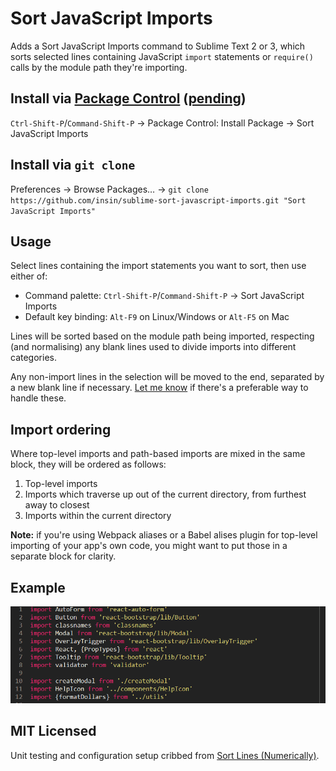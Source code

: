 # Sort JavaScript Imports

Adds a Sort JavaScript Imports command to Sublime Text 2 or 3, which sorts selected lines containing JavaScript `import` statements or `require()` calls by the module path they're importing.

## Install via [Package Control](https://packagecontrol.io/) ([pending](https://github.com/wbond/package_control_channel/pull/5541))

`Ctrl-Shift-P`/`Command-Shift-P` → Package Control: Install Package → Sort JavaScript Imports

## Install via `git clone`

Preferences → Browse Packages… → `git clone https://github.com/insin/sublime-sort-javascript-imports.git "Sort JavaScript Imports"`

## Usage

Select lines containing the import statements you want to sort, then use either of:

- Command palette: `Ctrl-Shift-P`/`Command-Shift-P` → Sort JavaScript Imports
- Default key binding: `Alt-F9` on Linux/Windows or `Alt-F5` on Mac

Lines will be sorted based on the module path being imported, respecting (and normalising) any blank lines used to divide imports into different categories.

Any non-import lines in the selection will be moved to the end, separated by a new blank line if necessary. [Let me know](https://github.com/insin/sublime-sort-javascript-imports/issues/new) if there's a preferable way to handle these.

## Import ordering

Where top-level imports and path-based imports are mixed in the same block, they will be ordered as follows:

1. Top-level imports
2. Imports which traverse up out of the current directory, from furthest away to closest
3. Imports within the current directory

**Note:** if you're using Webpack aliases or a Babel alises plugin for top-level importing of your app's own code, you might want to put those in a separate block for clarity.

## Example

![](example.gif)

## MIT Licensed

Unit testing and configuration setup cribbed from [Sort Lines (Numerically)](https://github.com/alimony/sublime-sort-numerically).
